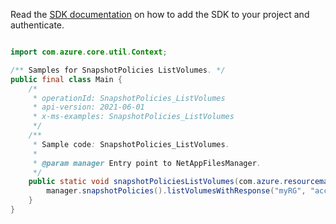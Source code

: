Read the [SDK documentation](https://github.com/Azure/azure-sdk-for-java/blob/azure-resourcemanager-netapp_1.0.0-beta.5/sdk/netapp/azure-resourcemanager-netapp/README.md) on how to add the SDK to your project and authenticate.

```java

import com.azure.core.util.Context;

/** Samples for SnapshotPolicies ListVolumes. */
public final class Main {
    /*
     * operationId: SnapshotPolicies_ListVolumes
     * api-version: 2021-06-01
     * x-ms-examples: SnapshotPolicies_ListVolumes
     */
    /**
     * Sample code: SnapshotPolicies_ListVolumes.
     *
     * @param manager Entry point to NetAppFilesManager.
     */
    public static void snapshotPoliciesListVolumes(com.azure.resourcemanager.netapp.NetAppFilesManager manager) {
        manager.snapshotPolicies().listVolumesWithResponse("myRG", "account1", "snapshotPolicyName", Context.NONE);
    }
}
```
